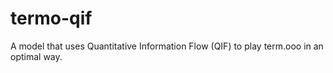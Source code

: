 # termo-qif
A model that uses Quantitative Information Flow (QIF) to play term.ooo in an optimal way.
